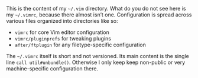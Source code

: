 This is the content of my `~/.vim` directory. What do you do not see
here is my `~/.vimrc`, because there almost isn’t one. Configuration
is spread across various files organized into directories like so:

- `vimrc` for core Vim editor configuration
- `vimrc/pluginprefs` for tweaking plugins
- `after/ftplugin` for any filetype-specific configuration

The `~/.vimrc` itself is short and not versioned. Its main content is the
single line `call util#unbundle()`. Otherwise I only keep keep non-public
or very machine-specific configuration there.
